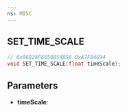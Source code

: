 ```yaml
---
ns: MISC
---
```

## SET_TIME_SCALE

```c
// 0x9682AF6050854856 0xA7F84694
void SET_TIME_SCALE(float timeScale);
```

## Parameters
* **timeScale**:
